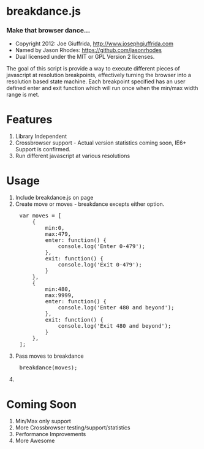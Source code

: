 # breakdance.js 
### Make that browser dance...

 - Copyright 2012: Joe Giuffrida, http://www.josephgiuffrida.com
 - Named by Jason Rhodes: https://github.com/jasonrhodes
 - Dual licensed under the MIT or GPL Version 2 licenses. 

The goal of this script is provide a way to execute different pieces of javascript at resolution breakpoints, effectively turning the browser into a resolution based state machine. Each breakpoint specified has an user defined enter and exit function which will run once when the min/max width range is met.

Features
======

1. Library Independent
2. Crossbrowser support - Actual version statistics coming soon, IE6+ Support is confirmed.
3. Run different javascript at various resolutions

Usage
======
1. Include breakdance.js on page
2. Create move or moves - breakdance excepts either option.
<pre>
    var moves = [
    	{
    		min:0,
    		max:479,
    		enter: function() {
    			console.log('Enter 0-479');
    		},
    		exit: function() {
    			console.log('Exit 0-479');
    		}
    	},
    	{
    		min:480,
    		max:9999,
    		enter: function() {
    			console.log('Enter 480 and beyond');
    		},
    		exit: function() {
    			console.log('Exit 480 and beyond');
    		}
    	},
    ];
</pre>
3. Pass moves to breakdance
<pre>
    breakdance(moves);
</pre>
4. $$$$


Coming Soon
======
1. Min/Max only support
2. More Crossbrowser testing/support/statistics
3. Performance Improvements
4. More Awesome
